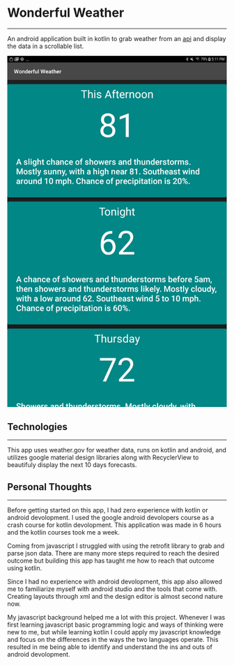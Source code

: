 # Wonderful Weather
------------------

An android application built in kotlin to grab weather from an [api](http://api.weather.gov/gridpoints/TOP/31,80/forecast) and display the data in a scrollable list.

![Screenshot of app](index.jpg)

## Technologies
----------------
This app uses weather.gov for weather data, runs on kotlin and android, and utilizes google material design libraries along with RecyclerView to beautifuly display the next 10 days forecasts.

## Personal Thoughts
---------------
Before getting started on this app, I had zero experience with kotlin or android devolopment. I used the google android devolopers course as a crash course for kotlin devolopment. This application was made in 6 hours and the kotlin courses took me a week.

Coming from javascript I struggled with using the retrofit library to grab and parse json data. There are many more steps required to reach the desired outcome but building this app has taught me how to reach that outcome using kotlin.

Since I had no experience with android devolopment, this app also allowed me to familiarize myself with android studio and the tools that come with. Creating layouts through xml and the design editor is almost second nature now.

My javascript background helped me a lot with this project. Whenever I was first learning javascript basic programming logic and ways of thinking were new to me, but while learning kotlin I could apply my javascript knowledge and focus on the differences in the ways the two languages operate. This resulted in me being able to identify and understand the ins and outs of android devolopment. 
